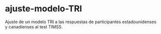 # ajuste-modelo-TRI
Ajuste de un modelo TRI a las respuestas de participantes estadounidenses y canadienses al test TIMSS.  
